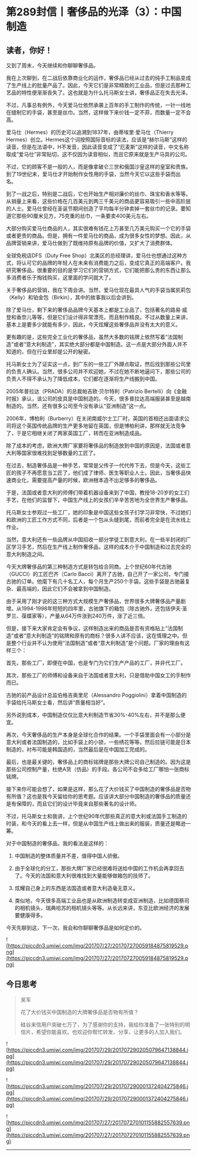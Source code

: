 # 第289封信丨奢侈品的光泽（3）：中国制造

## 读者，你好！

又到了周末，今天继续和你聊聊奢侈品。

我在上次聊到，在二战后依靠商业化的运作，奢侈品已经从过去的纯手工制品变成了生产线上的批量产品了。因此，今天它们是非常精致的工业品，但是过去那种工艺品的特性便渐渐丧失了。这也就是为什么托马斯女士讲，奢侈品正在失去光泽。

不过，凡事总有例外，今天爱马仕依然承袭上百年的手工制作的传统，一针一线地在缝制它的手袋，甚至是丝巾。当然，这样做下来价钱一定不菲，而数量一定不会高。

爱马仕（Hermes）的历史可以追溯到1837年，由蒂埃里·爱马仕（Thierry Hermes）创立。Hermes这个词按照国际音标的读法，应该是“赫尔马斯”这样的读音，但是在法语中，H不发音，因此读音变成了“厄麦斯”这样的读音，中文名称取成“爱马仕”非常贴切，这不仅因为读音相似，而且它原来就是生产马具的公司。

不过，它的顾客不是一般的人，而是像拿破仑三世和俄国沙皇这样的皇室和贵族。到了19世纪末，爱马仕才开始制作女性用的手袋，当然今天它以这些手袋而出名。

到了一战之后，特别是二战后，它也开始生产相对廉价的丝巾、珠宝和香水等等。从销量上来看，这些价格在几百美元到两三千美元的商品更容易吸引一些中高阶层的人士。爱马仕曾经在圣诞节期间创造了平均每半分钟卖掉一套丝巾的记录。要知道它那些90厘米见方，75克重的丝巾，一条要卖400美元左右。

大部分购买爱马仕商品的人，其实很难有钱花上万甚至几万美元购买一个它的手袋或者更贵的商品。但是，拥有一件爱马仕的商品，成为很多女性的梦想。因此，从品牌营销来讲，爱马仕做到了既维持原有品牌的价值，又扩大了消费群体。

全球免税店DFS（Duty Free Shop）北美区的总经理讲，爱马仕也想通过这种方式，将认可它的品牌的年轻人在未来有消费能力之后，变成它真正的高端客户。我研究奢侈品，很重要的目的是学习它们的营销方式，它们能把那么贵的东西让那么多消费者乐于掏钱购买，这里面的学问就大了。

关于奢侈品的营销，我在下周会讲。当然，爱马仕现在最具人气的手袋当属凯莉包（Kelly）和铂金包（Birkin），其中的故事我以后会讲到。

除了爱马仕，剩下来的奢侈品品牌今天基本上都是工业品了，包括著名的路易·威登和香奈儿等等，但是它们设计得非常漂亮，而且制作精良。不过从数量上来讲，基本上是要多少就能有多少，因此，今天炫耀这些奢侈品并没有太大的意义。

更有趣的是，这些完全工业化的奢侈品，虽然大多数的铭牌上依然写着“法国制造”或者“意大利制造”，其实绝大部分都是中国制造。这一点是大部分外面人并不知道的，但在行业里却是公开的秘密。

托马斯女士为了证实这一点，到广东的一些工厂外蹲点取证，然后找到那些公司里的负责人确认。当然，很多公司并不欢迎她，不过在她不断地逼问下，那些公司的负责人不得不承认为了降低成本，它们都在逐渐将生产线搬到中国。

2005年普拉达（PRADA）的总裁帕吉欧·贝尔特利（Patrizio Bertelli）向《金融时报》承认，该公司的皮具是中国制造的。今天，很多普拉达高端服装甚至是越南制造的。当然，还有很多公司至今没有承认“亚洲制造”这一点。

2006年，博柏利（Burberry）在关闭南威尔士工厂时，英国的首相还出面请求公司将这个英国传统品牌的生产更多地留在英国，但是博柏利讲，那样就无法竞争了，于是它相继关闭了两家英国工厂，转而在亚洲制造成品。

除了成本的考虑，欧洲大牌厂家要将奢侈品的制造放到中国的原因是，法国或者意大利等国家很难找到足够数量的工匠了。

在过去，制造奢侈品是一种手艺，常常是父传子一代代传下去，但是今天，这些工匠的孩子不再愿意当工匠了，他们成了律师、医生等职业人士。因此，当奢侈品快速商业化，需要提高产量的时候，欧洲根本造不出足够多的奢侈品。

于是，法国或者意大利的师傅们带着机器设备来到了中国，教授18-20岁的女工们手艺，在他们的监督下，中国生产线上的女孩们辛辛苦苦地为全世界生产奢侈品。

托马斯女士参观过一些工厂，她的印象是中国这些女孩子们学习非常快，不过她们和欧洲的工匠工作方式不同，后者是一个包从头缝到尾，而前者完全是在流水线上作业。

当然，意大利还有一些品牌从中国招收一部分学徒工到意大利，在一些半封闭的厂区学习手艺，然后在生产线上制作奢侈品，这样的成本介于中国制造和过去完全的意大利制造之间。

今天大牌奢侈品的第三种制造方式是转包给合同商。上个世纪60年代古驰（GUCCI）的工匠巴齐（Carlo Bacci）离开了古驰，自己开了一家公司，专门接古驰的订单。他麾下有几十名工人，每个月生产250个手袋。这些手袋是古驰最复杂、最高端的，因此它们不会被拿到中国制造。

由于采用了刚才说的这三种方式大规模生产奢侈品，世界很多大牌奢侈品产量剧增。从1994-1998年短短的四年里，古驰旗下的箱包（除古驰外，还包括伊夫·圣罗兰、葆蝶家等），产量从64万件涨到240万件，涨了近三倍。

但是，接下来大家肯定会有争议，这样制造出来的商品是否有资格贴上“法国制造”或者“意大利制造”的铭牌和原有的商标？很多人讲不应该，这在情理之中。但是整个行业并不认为使用“法国制造”或者“意大利制造”是个问题。厂家的理由有这样三个：

首先，那些工厂，即便在中国，也是专门为它们生产产品的工厂，并非代工厂。

其次，那些工厂的师傅和设备来自于法国或者意大利，只是借助中国女工的手制作而已。

古驰的前产品设计总监伯格吉奥里尼（Alessandro Poggiolini）拿着中国制造的手袋给托马斯女士看，然后讲“质量相当好”。

另外说到成本，中国制造仅仅比意大利制造节省30%-40%左右，并不是那么便宜。

再次，今天奢侈品的生产本身是全球化合作的结果。一个手袋里面会有一小部分是意大利或者法国制造的，比如手袋上的小锁，一些绣花等等。然后拉链可能是日本制造的，衬布可能是韩国造的，当然最后是在中国加工完成的。

最后，也是最关键的，奢侈品上的商标铭牌是那些大牌公司自己制造的。因为这是那些公司控制产量，杜绝A货（仿品）的手段。各公司不会多给工厂哪怕一张商标铭牌。

接下来你可能会想了，如果是这样，那么花了大价钱买了中国制造的奢侈品是否物有所值？这也是我今天留给你的思考题。应该讲大部分中国制造的奢侈品的质量还是有保障的，而且它们的设计毕竟来自那些著名的设计师。

不过，托马斯女士和我讲，上个世纪90年代那些真正的意大利或法国手工制造的时装，和今天的看上去一样，但是从中国生产线上做出来的服装，质量还是略逊一筹。

对于中国制造的奢侈品，我的看法是这样的：

1. 中国制造的整体质量并不差，值得中国人骄傲。

2. 由于全球化的分工，那些大牌厂家已经很难将送给中国的工作机会再拿回去了。今天的法国和意大利很难找到大量能够做箱包的技师了。

3. 炫耀自己身上的东西是法国造或者意大利造毫无意义。

4. 类似地，今天很多高端工业品也是从欧洲制造转变成亚洲制造，比如德国蔡司的相机镜头，瑞典哈苏的相机镜头等等。从长远来讲，东亚比欧洲经济的发展要健康得多。

今天先聊到这，下一次，我会和你聊聊奢侈品是如何定价的。

![https://piccdn3.umiwi.com/img/201707/27/201707270059184875819529.png](https://piccdn3.umiwi.com/img/201707/27/201707270059184875819529.png)

## 今日思考

> 吴军
> 
> 花了大价钱买中国制造的大牌奢侈品是否物有所值？
> 
> 硅谷来信用户突破七万了，为了感谢你的支持，我给你准备了一张特别的明信片，希望你能喜欢。也欢迎你帮忙转发、分享，让更多的人加入我们。

![https://piccdn3.umiwi.com/img/201707/29/201707290205079647138844.jpg](https://piccdn3.umiwi.com/img/201707/29/201707290205079647138844.jpg)

![https://piccdn3.umiwi.com/img/201707/29/201707290001372404275846.jpg](https://piccdn3.umiwi.com/img/201707/29/201707290001372404275846.jpg)

![https://piccdn3.umiwi.com/img/201707/27/201707270101155882557639.png](https://piccdn3.umiwi.com/img/201707/27/201707270101155882557639.png)

---
